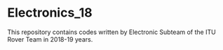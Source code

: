 # Electronics_18
This repository contains codes written by Electronic Subteam of the ITU Rover Team in 2018-19 years.
